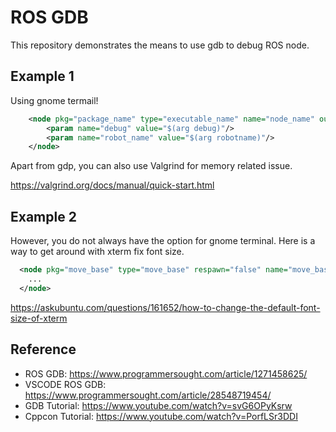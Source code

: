 # ROS GDB

This repository demonstrates the means to use gdb to debug ROS node.

## Example 1

Using gnome termail!

```xml
    <node pkg="package_name" type="executable_name" name="node_name" output="screen" launch-prefix="gnome-terminal -- gdb -ex run --args">
        <param name="debug" value="$(arg debug)"/>
        <param name="robot_name" value="$(arg robotname)"/>
    </node>
```

Apart from gdp, you can also use Valgrind for memory related issue.

https://valgrind.org/docs/manual/quick-start.html

## Example 2

However, you do not always have the option for gnome terminal. Here is a way to get around with xterm fix font size.
```xml
  <node pkg="move_base" type="move_base" respawn="false" name="move_base" output="screen" launch-prefix="xterm -fa 'Monospace' -fs 14 -e gdb -ex run --args" >
    ...
  </node>
```

https://askubuntu.com/questions/161652/how-to-change-the-default-font-size-of-xterm

## Reference
- ROS GDB: https://www.programmersought.com/article/1271458625/
- VSCODE ROS GDB: https://www.programmersought.com/article/28548719454/
- GDB Tutorial: https://www.youtube.com/watch?v=svG6OPyKsrw
- Cppcon Tutorial: https://www.youtube.com/watch?v=PorfLSr3DDI

